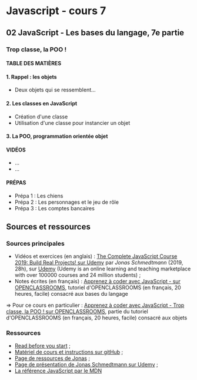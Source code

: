 # Javascript - cours 7

## 02 JavaScript - Les bases du langage, 7e partie

### Trop classe, la POO ! 

#### TABLE DES MATIÈRES

#### 1. Rappel : les objets

- Deux objets qui se ressemblent…

#### 2. Les classes en JavaScript

- Création d'une classe
- Utilisation d'une classe pour instancier un objet

#### 3. La POO, programmation orientée objet


#### VIDÉOS

- …
- …

#### PRÉPAS

- Prépa 1 : Les chiens
- Prépa 2 : Les personnages et le jeu de rôle
- Prépa 3 : Les comptes bancaires


## Sources et ressources

### Sources principales

- Vidéos et exercices (en anglais) : [The Complete JavaScript Course 2019: Build Real Projects! sur Udemy](https://www.udemy.com/course/the-complete-javascript-course/) par _Jonas Schmedtmann_ (2019, 28h), sur [Udemy](https://www.udemy.com) (Udemy is an online learning and teaching marketplace with over 100000 courses and 24 million students) ;
- Notes écrites (en français) : [Apprenez à coder avec JavaScript - sur OPENCLASSROOMS](https://openclassrooms.com/fr/courses/2984401-apprenez-a-coder-avec-javascript), tutoriel d'OPENCLASSROOMS (en français, 20 heures, facile) consacré aux bases du langage

=> Pour ce cours en particulier : [Apprenez à coder avec JavaScript - Trop classe, la POO ! sur OPENCLASSROOMS](https://openclassrooms.com/fr/courses/2984401-apprenez-a-coder-avec-javascript/3196346-trop-classe-la-poo), partie du tutoriel d'OPENCLASSROOMS (en français, 20 heures, facile) consacré aux objets

### Ressources

- [Read before you start](file:///Users/Myriam/Documents/PC/E/Myriam/HERSCours%20-c/2019-2020/JS/the-complete-javascript-course/01%20Course%20Introduction/002%20READ%20BEFORE%20YOU%20START.html) ;
- [Matériel de cours et instructions sur gitHub](https://github.com/jonasschmedtmann/complete-javascript-course) ;
- [Page de ressources de Jonas](http://codingheroes.io/resources/) ;
- [Page de présentation de Jonas Schmedtmann sur Udemy](https://www.udemy.com/user/jonasschmedtmann/) ;
- [La référence JavaScript par le MDN](https://developer.mozilla.org/en-US/docs/Web/JavaScript/Reference)

